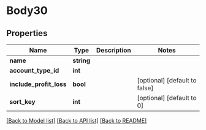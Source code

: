 # Body30

## Properties
Name | Type | Description | Notes
------------ | ------------- | ------------- | -------------
**name** | **string** |  | 
**account_type_id** | **int** |  | 
**include_profit_loss** | **bool** |  | [optional] [default to false]
**sort_key** | **int** |  | [optional] [default to 0]

[[Back to Model list]](../../README.md#documentation-for-models) [[Back to API list]](../../README.md#documentation-for-api-endpoints) [[Back to README]](../../README.md)

